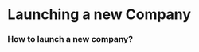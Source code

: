 Launching a new Company
=======================

<h3>How to launch a new company?</h3><br /><object width="425" height="344"><param name="movie" value="http://www.youtube.com/v/1Z8qBXrM38E&hl=en&fs=1&"></param><param name="allowFullScreen" value="true"></param><param name="allowscriptaccess" value="always"></param><embed src="http://www.youtube.com/v/1Z8qBXrM38E&hl=en&fs=1&" type="application/x-shockwave-flash" allowscriptaccess="always" allowfullscreen="true" width="425" height="344"></embed></object>